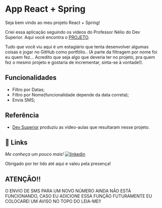 # App React + Spring

Seja bem vindo ao meu projeto React + Spring!

Criei essa aplicação seguindo os vídeos do Professor Nélio do Dev Superior.
Aqui você encontra o [PROJETO](https://gdssvpp.netlify.app/).

Tudo que você viu aqui é um estagiário que tenta desenvolver algumas coisas e jogar no GitHub como portfólio..
(A parte da filtragem por nome foi eu quem fez... Acredito que seja algo que deveria ter no projeto, pra quem fez o mesmo projeto e gostaria de incrementar, sinta-se à vontade!).


## Funcionalidades

- Filtro por Datas;
- Filtro por Nome(funcionalidade depende da data correta);
- Envia SMS; 



## Referência

 - [Dev Superior](https://www.instagram.com/devsuperior.ig/) produziu as vídeo-aulas que resultaram nesse projeto.

 

## 🔗 Links
*Me conheça um pouco mais!*
[![linkedin](https://img.shields.io/badge/linkedin-0A66C2?style=for-the-badge&logo=linkedin&logoColor=white)](https://www.linkedin.com/in/pablo-nogueira-9a0313205/)

Obrigado por ter lido até aqui e valeu pela presença!

## ATENÇÃO!! 
O ENVIO DE SMS PARA UM NOVO NÚMERO AINDA NÃO ESTÁ FUNCIONANDO, CASO EU ADICIONE ESSA FUNÇÃO FUTURAMENTE EU COLOCAREI UM AVISO NO TOPO DO LEIA-ME!!

